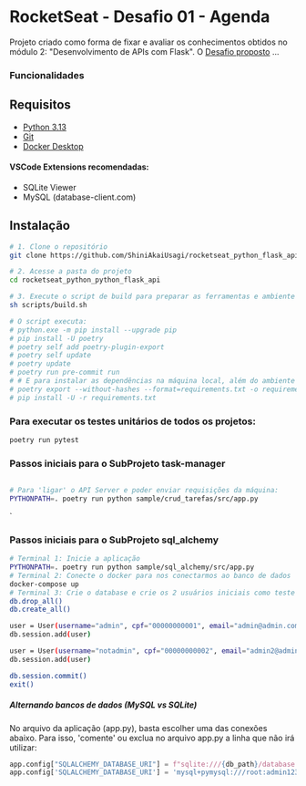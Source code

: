 # RocketSeat - Desafio 01 - Agenda

Projeto criado como forma de fixar e avaliar os conhecimentos obtidos no módulo 2: "Desenvolvimento de APIs com Flask".
O [Desafio proposto](Desafio02.txt) ...

### Funcionalidades


## Requisitos

- [Python 3.13](https://www.python.org/downloads/)
- [Git](https://git-scm.com/downloads)
- [Docker Desktop](https://docs.docker.com/desktop/)

#### VSCode Extensions recomendadas:
- SQLite Viewer
- MySQL (database-client.com)

## Instalação

```bash
# 1. Clone o repositório
git clone https://github.com/ShiniAkaiUsagi/rocketseat_python_flask_api.git

# 2. Acesse a pasta do projeto
cd rocketseat_python_python_flask_api

# 3. Execute o script de build para preparar as ferramentas e ambiente
sh scripts/build.sh

# O script executa:
# python.exe -m pip install --upgrade pip
# pip install -U poetry
# poetry self add poetry-plugin-export
# poetry self update
# poetry update
# poetry run pre-commit run
# # E para instalar as dependências na máquina local, além do ambiente virtual:
# poetry export --without-hashes --format=requirements.txt -o requirements.txt
# pip install -U -r requirements.txt

```

### Para executar os testes unitários de todos os projetos:
```bash
poetry run pytest
```

### Passos iniciais para o SubProjeto task-manager
```bash

# Para 'ligar' o API Server e poder enviar requisições da máquina:
PYTHONPATH=. poetry run python sample/crud_tarefas/src/app.py
```
`


### Passos iniciais para o SubProjeto sql_alchemy
```bash
# Terminal 1: Inicie a aplicação
PYTHONPATH=. poetry run python sample/sql_alchemy/src/app.py
# Terminal 2: Conecte o docker para nos conectarmos ao banco de dados
docker-compose up
# Terminal 3: Crie o database e crie os 2 usuários iniciais como teste
db.drop_all()
db.create_all()

user = User(username="admin", cpf="00000000001", email="admin@admin.com", password="12345", role="admin")
db.session.add(user)

user = User(username="notadmin", cpf="00000000002", email="admin2@admin.com", password="12345", role="user")
db.session.add(user)

db.session.commit()
exit()
```

##### Alternando bancos de dados (MySQL vs SQLite)
No arquivo da aplicação (app.py), basta escolher uma das conexões abaixo.
Para isso, 'comente' ou exclua no arquivo app.py a linha que não irá utilizar:

```python
app.config["SQLALCHEMY_DATABASE_URI"] = f"sqlite:///{db_path}/database.db"
app.config['SQLALCHEMY_DATABASE_URI'] = 'mysql+pymysql:///root:admin123@127.0.0.1:3306/flask-crud'
```